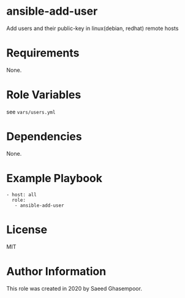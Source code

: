 # ansible-add-user
Add users and their public-key in linux(debian, redhat) remote hosts
# Requirements
None.
# Role Variables
see `vars/users.yml`
# Dependencies
None.
# Example Playbook
```
- host: all
  role:
   - ansible-add-user
```
# License
MIT

# Author Information
This role was created in 2020 by Saeed Ghasempoor.
